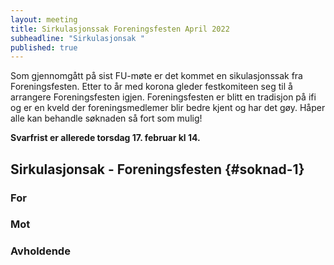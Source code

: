 ```yaml
---
layout: meeting
title: Sirkulasjonssak Foreningsfesten April 2022
subheadline: "Sirkulasjonsak "
published: true
---
```


Som gjennomgått på sist FU-møte er det kommet en sikulasjonssak fra
Foreningsfesten. Etter to år med korona gleder festkomiteen
seg til å arrangere Foreningsfesten igjen. Foreningsfesten er
blitt en tradisjon på ifi og er en kveld der foreningsmedlemer blir bedre
kjent og har det gøy. Håper alle kan behandle søknaden så fort som mulig!

**Svarfrist er allerede torsdag 17. februar kl 14.**

## Sirkulasjonsak - Foreningsfesten {#soknad-1}

### For

### Mot

### Avholdende
